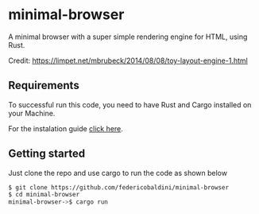 # minimal-browser

A minimal browser with a super simple rendering engine for HTML, using Rust.

Credit: https://limpet.net/mbrubeck/2014/08/08/toy-layout-engine-1.html

## Requirements

To successful run this code, you need to have Rust and Cargo installed on your Machine.

For the instalation guide [click here](https://www.rust-lang.org/learn/get-started).

## Getting started 

Just clone the repo and use cargo to run the code as shown below 

```bash
$ git clone https://github.com/federicobaldini/minimal-browser
$ cd minimal-browser
minimal-browser->$ cargo run 
```
